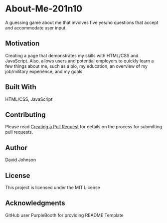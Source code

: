 # About-Me-201n10
A guessing game about me that involves five yes/no questions that accept and accommodate user input. 

## Motivation
Creating a page that demonstrates my skills with HTML/CSS and JavaScript. Also, allows users and potential employers to quickly learn a few things about me, such as a bio, my education, an overview of my job/military experience, and my goals.

## Built With
HTML/CSS, JavaScript

## Contributing
Please read [Creating a Pull Request](https://help.github.com/articles/creating-a-pull-request/) for details on the process for submitting pull requests.

## Author
David Johnson 

## License
This project is licensed under the MIT License

## Acknowledgments
GitHub user PurpleBooth for providing README Template 